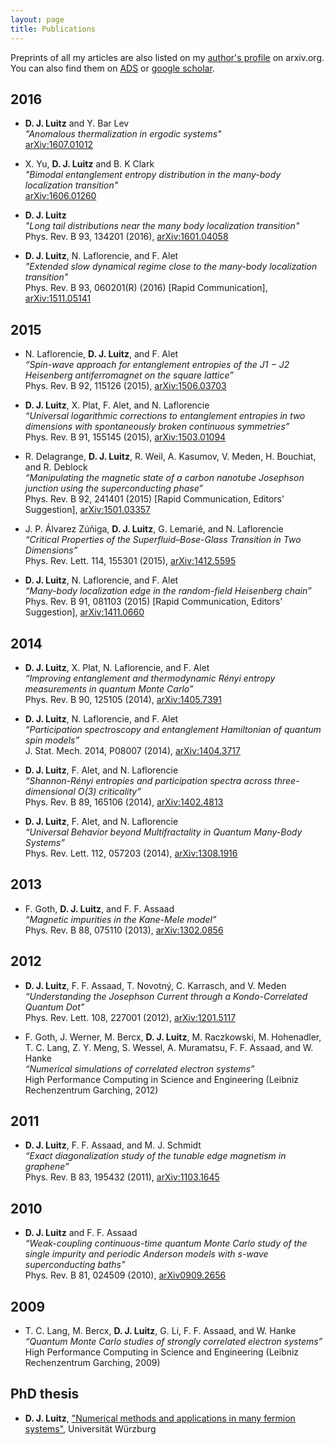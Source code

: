 ```yaml
---
layout: page
title: Publications
---
```


Preprints of all my articles are also listed on my [author's profile](http://arxiv.org/a/luitz_d_1) on arxiv.org. You can also find them on [ADS](https://ui.adsabs.harvard.edu/#search/q=%22Luitz%2C+David+J%22&sort=citation_count+desc) or [google scholar](https://scholar.google.com/citations?user=8CCqRZYAAAAJ&hl=en&oi=ao).

2016
----

+ **D. J. Luitz** and Y. Bar Lev  
*"Anomalous thermalization in ergodic systems"*  
[arXiv:1607.01012](http://arxiv.org/abs/1607.01012)  

+ X. Yu, **D. J. Luitz** and B. K Clark  
*"Bimodal entanglement entropy distribution in the many-body localization transition"*  
[arXiv:1606.01260](http://arxiv.org/abs/1606.01260)

+ **D. J. Luitz**   
*"Long tail distributions near the many body localization transition"*   
Phys. Rev. B 93, 134201 (2016), [arXiv:1601.04058](http://arxiv.org/abs/1601.04058)

+ **D. J. Luitz**, N. Laflorencie, and F. Alet   
*"Extended slow dynamical regime close to the many-body localization transition"*   
Phys. Rev. B 93, 060201(R) (2016) [Rapid Communication], [arXiv:1511.05141](http://arxiv.org/abs/1511.05141)

2015
----

+  N. Laflorencie, **D. J. Luitz**, and F. Alet   
*“Spin-wave approach for entanglement entropies of the J1 − J2 Heisenberg antiferromagnet on the square lattice”*   
Phys. Rev. B 92, 115126 (2015), [arXiv:1506.03703](http://arxiv.org/abs/1506.03703)

+   **D. J. Luitz**, X. Plat, F. Alet, and N. Laflorencie   
*“Universal logarithmic corrections to entanglement entropies in two dimensions with spontaneously broken continuous symmetries”*  
Phys. Rev. B 91, 155145 (2015), [arXiv:1503.01094](http://arxiv.org/abs/1503.01094)

+   R. Delagrange, **D. J. Luitz**, R. Weil, A. Kasumov, V. Meden, H. Bouchiat, and R. Deblock  
*“Manipulating the magnetic state of a carbon nanotube Josephson junction using the superconducting phase”*  
Phys. Rev. B 92, 241401 (2015) [Rapid Communication, Editors' Suggestion], [arXiv:1501.03357](http://arxiv.org/abs/1501.03357)


+ J. P. Álvarez Zúñiga, **D. J. Luitz**, G. Lemarié, and N. Laflorencie   
*“Critical Properties of the Superfluid–Bose-Glass Transition in Two Dimensions”*   
Phys. Rev. Lett. 114, 155301 (2015), [arXiv:1412.5595](http://arxiv.org/abs/1412.5595)

+  **D. J. Luitz**, N. Laflorencie, and F. Alet  
*“Many-body localization edge in the random-field Heisenberg chain”*   
Phys. Rev. B 91, 081103 (2015) [Rapid Communication, Editors' Suggestion], [arXiv:1411.0660](http://arxiv.org/abs/1411.0660)


2014
----

+  **D. J. Luitz**, X. Plat, N. Laflorencie, and F. Alet  
*“Improving entanglement and thermodynamic Rényi entropy measurements in quantum Monte Carlo”*   
Phys. Rev. B 90, 125105 (2014), [arXiv:1405.7391](http://arxiv.org/abs/1405.7391)

+ **D. J. Luitz**, N. Laflorencie, and F. Alet  
*“Participation spectroscopy and entanglement Hamiltonian of quantum spin models”*   
J. Stat. Mech. 2014, P08007 (2014), [arXiv:1404.3717](http://arxiv.org/abs/1404.3717)

+  **D. J. Luitz**, F. Alet, and N. Laflorencie  
*“Shannon-Rényi entropies and participation spectra across three-dimensional O(3) criticality”*  
Phys. Rev. B 89, 165106 (2014), [arXiv:1402.4813](http://arxiv.org/abs/1402.4813)

+  **D. J. Luitz**, F. Alet, and N. Laflorencie   
*“Universal Behavior beyond Multifractality in Quantum Many-Body Systems”*  
Phys. Rev. Lett. 112, 057203 (2014), [arXiv:1308.1916](http://arxiv.org/abs/1308.1916)

2013
----

+ F. Goth, **D. J. Luitz**, and F. F. Assaad   
*“Magnetic impurities in the Kane-Mele model”*   
Phys. Rev. B 88, 075110 (2013), [arXiv:1302.0856](http://arxiv.org/abs/1302.0856)


2012
----

+ **D. J. Luitz**, F. F. Assaad, T. Novotný, C. Karrasch, and V. Meden   
*“Understanding the Josephson Current through a Kondo-Correlated Quantum Dot"*   
Phys. Rev. Lett. 108, 227001 (2012), [arXiv:1201.5117](http://arxiv.org/abs/1201.5117)

+  F. Goth, J. Werner, M. Bercx, **D. J. Luitz**, M. Raczkowski, M. Hohenadler, T. C. Lang, Z. Y. Meng, S. Wessel, A. Muramatsu, F. F. Assaad, and W. Hanke   
*“Numerical simulations of correlated electron systems”*  
High Performance Computing in Science and Engineering (Leibniz Rechenzentrum Garching, 2012)


2011
----

+ **D. J. Luitz**, F. F. Assaad, and M. J. Schmidt  
*“Exact diagonalization study of the tunable edge magnetism in graphene”*  
Phys. Rev. B 83, 195432 (2011), [arXiv:1103.1645](http://arxiv.org/abs/1103.1645)

2010
----

+ **D. J. Luitz** and F. F. Assaad   
*“Weak-coupling continuous-time quantum Monte Carlo study of the single impurity and periodic Anderson models with s-wave superconducting baths”*   
Phys. Rev. B 81, 024509 (2010), [arXiv0909.2656](http://arxiv.org/abs/0909.2656)


2009
----

+ T. C. Lang, M. Bercx, **D. J. Luitz**, G. Li, F. F. Assaad, and W. Hanke   
*“Quantum Monte Carlo studies of strongly correlated electron systems”*   
High Performance Computing in Science and Engineering (Leibniz Rechenzentrum Garching, 2009)



PhD thesis
----------
+ **D. J. Luitz**, ["Numerical methods and applications in many fermion systems"](https://opus.bibliothek.uni-wuerzburg.de/files/6408/thesis_luitz.pdf), Universität Würzburg
